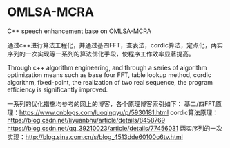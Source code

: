 # OMLSA-MCRA
C++ speech enhancement base on OMLSA-MCRA


通过c++进行算法工程化，并通过基四FFT，查表法，cordic算法，定点化，两实序列的一次实现等一系列的算法优化手段，使程序工作效率显著提高。

Through c++ algorithm engineering, and through a series of algorithm optimization means such as base four FFT, 
table lookup method, cordic algorithm, fixed-point, the realization of two real sequence, 
the program efficiency is significantly improved.

一系列的优化措施均参考的网上的博客，各个原理博客索引如下：
基二/四FFT原理：https://www.cnblogs.com/luoqingyu/p/5930181.html
cordic算法原理：https://blog.csdn.net/liyuanbhu/article/details/8458769
https://blog.csdn.net/qq_39210023/article/details/77456031
两实序列的一次实现：http://blog.sina.com.cn/s/blog_4513dde60100o6tv.html



